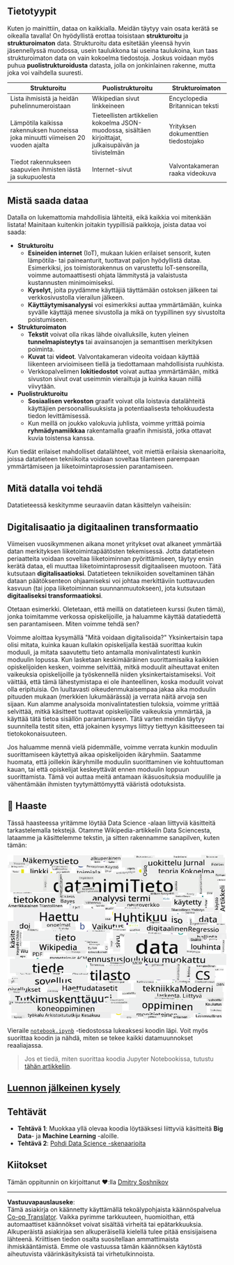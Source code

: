<!--
CO_OP_TRANSLATOR_METADATA:
{
  "original_hash": "a76ab694b1534fa57981311975660bfe",
  "translation_date": "2025-09-06T12:23:26+00:00",
  "source_file": "1-Introduction/01-defining-data-science/README.md",
  "language_code": "fi"
}
-->
## Tietotyypit

Kuten jo mainittiin, dataa on kaikkialla. Meidän täytyy vain osata kerätä se oikealla tavalla! On hyödyllistä erottaa toisistaan **strukturoitu** ja **strukturoimaton** data. Strukturoitu data esitetään yleensä hyvin jäsennellyssä muodossa, usein taulukkona tai useina taulukoina, kun taas strukturoimaton data on vain kokoelma tiedostoja. Joskus voidaan myös puhua **puolistrukturoidusta** datasta, jolla on jonkinlainen rakenne, mutta joka voi vaihdella suuresti.

| Strukturoitu                                                                | Puolistrukturoitu                                                                             | Strukturoimaton                        |
| ---------------------------------------------------------------------------- | --------------------------------------------------------------------------------------------- | --------------------------------------- |
| Lista ihmisistä ja heidän puhelinnumeroistaan                               | Wikipedian sivut linkkeineen                                                                  | Encyclopedia Britannican teksti        |
| Lämpötila kaikissa rakennuksen huoneissa joka minuutti viimeisen 20 vuoden ajalta | Tieteellisten artikkelien kokoelma JSON-muodossa, sisältäen kirjoittajat, julkaisupäivän ja tiivistelmän | Yrityksen dokumenttien tiedostojako    |
| Tiedot rakennukseen saapuvien ihmisten iästä ja sukupuolesta                 | Internet-sivut                                                                                | Valvontakameran raaka videokuva         |

## Mistä saada dataa

Datalla on lukemattomia mahdollisia lähteitä, eikä kaikkia voi mitenkään listata! Mainitaan kuitenkin joitakin tyypillisiä paikkoja, joista dataa voi saada:

* **Strukturoitu**
  - **Esineiden internet** (IoT), mukaan lukien erilaiset sensorit, kuten lämpötila- tai paineanturit, tuottavat paljon hyödyllistä dataa. Esimerkiksi, jos toimistorakennus on varustettu IoT-sensoreilla, voimme automaattisesti ohjata lämmitystä ja valaistusta kustannusten minimoimiseksi.
  - **Kyselyt**, joita pyydämme käyttäjiä täyttämään ostoksen jälkeen tai verkkosivustolla vierailun jälkeen.
  - **Käyttäytymisanalyysi** voi esimerkiksi auttaa ymmärtämään, kuinka syvälle käyttäjä menee sivustolla ja mikä on tyypillinen syy sivustolta poistumiseen.
* **Strukturoimaton**
  - **Tekstit** voivat olla rikas lähde oivalluksille, kuten yleinen **tunnelmapisteytys** tai avainsanojen ja semanttisen merkityksen poiminta.
  - **Kuvat** tai **videot**. Valvontakameran videoita voidaan käyttää liikenteen arvioimiseen tiellä ja tiedottamaan mahdollisista ruuhkista.
  - Verkkopalvelimen **lokitiedostot** voivat auttaa ymmärtämään, mitkä sivuston sivut ovat useimmin vierailtuja ja kuinka kauan niillä viivytään.
* **Puolistrukturoitu**
  - **Sosiaalisen verkoston** graafit voivat olla loistavia datalähteitä käyttäjien persoonallisuuksista ja potentiaalisesta tehokkuudesta tiedon levittämisessä.
  - Kun meillä on joukko valokuvia juhlista, voimme yrittää poimia **ryhmädynamiikkaa** rakentamalla graafin ihmisistä, jotka ottavat kuvia toistensa kanssa.

Kun tiedät erilaiset mahdolliset datalähteet, voit miettiä erilaisia skenaarioita, joissa datatieteen tekniikoita voidaan soveltaa tilanteen parempaan ymmärtämiseen ja liiketoimintaprosessien parantamiseen.

## Mitä datalla voi tehdä

Datatieteessä keskitymme seuraaviin datan käsittelyn vaiheisiin:

## Digitalisaatio ja digitaalinen transformaatio

Viimeisen vuosikymmenen aikana monet yritykset ovat alkaneet ymmärtää datan merkityksen liiketoimintapäätösten tekemisessä. Jotta datatieteen periaatteita voidaan soveltaa liiketoiminnan pyörittämiseen, täytyy ensin kerätä dataa, eli muuttaa liiketoimintaprosessit digitaaliseen muotoon. Tätä kutsutaan **digitalisaatioksi**. Datatieteen tekniikoiden soveltaminen tähän dataan päätöksenteon ohjaamiseksi voi johtaa merkittäviin tuottavuuden kasvuun (tai jopa liiketoiminnan suunnanmuutokseen), jota kutsutaan **digitaaliseksi transformaatioksi**.

Otetaan esimerkki. Oletetaan, että meillä on datatieteen kurssi (kuten tämä), jonka toimitamme verkossa opiskelijoille, ja haluamme käyttää datatiedettä sen parantamiseen. Miten voimme tehdä sen?

Voimme aloittaa kysymällä "Mitä voidaan digitalisoida?" Yksinkertaisin tapa olisi mitata, kuinka kauan kullakin opiskelijalla kestää suorittaa kukin moduuli, ja mitata saavutettu tieto antamalla monivalintatesti kunkin moduulin lopussa. Kun lasketaan keskimääräinen suorittamisaika kaikkien opiskelijoiden kesken, voimme selvittää, mitkä moduulit aiheuttavat eniten vaikeuksia opiskelijoille ja työskennellä niiden yksinkertaistamiseksi.
Voit väittää, että tämä lähestymistapa ei ole ihanteellinen, koska moduulit voivat olla eripituisia. On luultavasti oikeudenmukaisempaa jakaa aika moduulin pituuden mukaan (merkkien lukumäärässä) ja verrata näitä arvoja sen sijaan.
Kun alamme analysoida monivalintatestien tuloksia, voimme yrittää selvittää, mitkä käsitteet tuottavat opiskelijoille vaikeuksia ymmärtää, ja käyttää tätä tietoa sisällön parantamiseen. Tätä varten meidän täytyy suunnitella testit siten, että jokainen kysymys liittyy tiettyyn käsitteeseen tai tietokokonaisuuteen.

Jos haluamme mennä vielä pidemmälle, voimme verrata kunkin moduulin suorittamiseen käytettyä aikaa opiskelijoiden ikäryhmiin. Saatamme huomata, että joillekin ikäryhmille moduulin suorittaminen vie kohtuuttoman kauan, tai että opiskelijat keskeyttävät ennen moduulin loppuun suorittamista. Tämä voi auttaa meitä antamaan ikäsuosituksia moduulille ja vähentämään ihmisten tyytymättömyyttä vääristä odotuksista.

## 🚀 Haaste

Tässä haasteessa yritämme löytää Data Science -alaan liittyviä käsitteitä tarkastelemalla tekstejä. Otamme Wikipedia-artikkelin Data Sciencesta, lataamme ja käsittelemme tekstin, ja sitten rakennamme sanapilven, kuten tämän:

![Sanapilvi Data Sciencesta](../../../../translated_images/ds_wordcloud.664a7c07dca57de017c22bf0498cb40f898d48aa85b3c36a80620fea12fadd42.fi.png)

Vieraile [`notebook.ipynb`](../../../../1-Introduction/01-defining-data-science/notebook.ipynb ':ignore') -tiedostossa lukeaksesi koodin läpi. Voit myös suorittaa koodin ja nähdä, miten se tekee kaikki datamuunnokset reaaliajassa.

> Jos et tiedä, miten suorittaa koodia Jupyter Notebookissa, tutustu [tähän artikkeliin](https://soshnikov.com/education/how-to-execute-notebooks-from-github/).

## [Luennon jälkeinen kysely](https://ff-quizzes.netlify.app/en/ds/quiz/1)

## Tehtävät

* **Tehtävä 1**: Muokkaa yllä olevaa koodia löytääksesi liittyviä käsitteitä **Big Data**- ja **Machine Learning** -aloille.
* **Tehtävä 2**: [Pohdi Data Science -skenaarioita](assignment.md)

## Kiitokset

Tämän oppitunnin on kirjoittanut ♥️:lla [Dmitry Soshnikov](http://soshnikov.com)

---

**Vastuuvapauslauseke**:  
Tämä asiakirja on käännetty käyttämällä tekoälypohjaista käännöspalvelua [Co-op Translator](https://github.com/Azure/co-op-translator). Vaikka pyrimme tarkkuuteen, huomioithan, että automaattiset käännökset voivat sisältää virheitä tai epätarkkuuksia. Alkuperäistä asiakirjaa sen alkuperäisellä kielellä tulee pitää ensisijaisena lähteenä. Kriittisen tiedon osalta suositellaan ammattimaista ihmiskääntämistä. Emme ole vastuussa tämän käännöksen käytöstä aiheutuvista väärinkäsityksistä tai virhetulkinnoista.